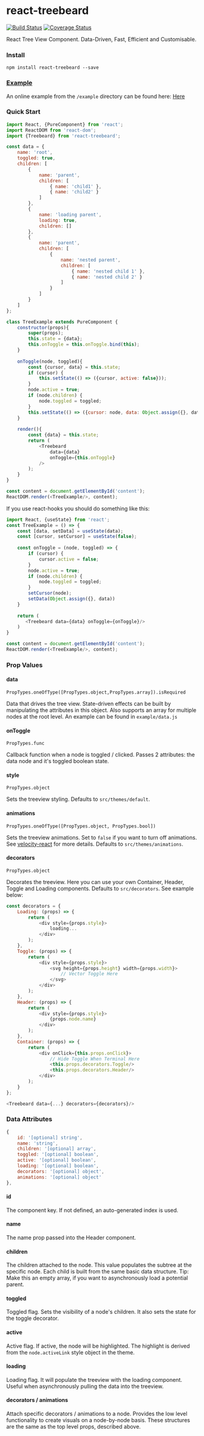 # react-treebeard

[![Build Status](https://travis-ci.org/storybookjs/react-treebeard.svg?branch=master)](https://travis-ci.org/storybookjs/react-treebeard) [![Coverage Status](https://coveralls.io/repos/storybookjs/react-treebeard/badge.svg?branch=master&service=github)](https://coveralls.io/github/storybookjs/react-treebeard?branch=master)

React Tree View Component. Data-Driven, Fast, Efficient and Customisable.

### Install

```
npm install react-treebeard --save
```

### [Example](http://storybookjs.github.io/react-treebeard/)

An online example from the `/example` directory can be found here: [Here](http://storybookjs.github.io/react-treebeard/)

### Quick Start
```javascript
import React, {PureComponent} from 'react';
import ReactDOM from 'react-dom';
import {Treebeard} from 'react-treebeard';

const data = {
    name: 'root',
    toggled: true,
    children: [
        {
            name: 'parent',
            children: [
                { name: 'child1' },
                { name: 'child2' }
            ]
        },
        {
            name: 'loading parent',
            loading: true,
            children: []
        },
        {
            name: 'parent',
            children: [
                {
                    name: 'nested parent',
                    children: [
                        { name: 'nested child 1' },
                        { name: 'nested child 2' }
                    ]
                }
            ]
        }
    ]
};

class TreeExample extends PureComponent {
    constructor(props){
        super(props);
        this.state = {data};
        this.onToggle = this.onToggle.bind(this);
    }
    
    onToggle(node, toggled){
        const {cursor, data} = this.state;
        if (cursor) {
            this.setState(() => ({cursor, active: false}));
        }
        node.active = true;
        if (node.children) { 
            node.toggled = toggled; 
        }
        this.setState(() => ({cursor: node, data: Object.assign({}, data)}));
    }
    
    render(){
        const {data} = this.state;
        return (
            <Treebeard
                data={data}
                onToggle={this.onToggle}
            />
        );
    }
}

const content = document.getElementById('content');
ReactDOM.render(<TreeExample/>, content);
```

If you use react-hooks you should do something like this:
```javascript
import React, {useState} from 'react';
const TreeExample = () => {
    const [data, setData] = useState(data);
    const [cursor, setCursor] = useState(false);
    
    const onToggle = (node, toggled) => {
        if (cursor) {
            cursor.active = false;
        }
        node.active = true;
        if (node.children) {
            node.toggled = toggled;
        }
        setCursor(node);
        setData(Object.assign({}, data))
    }
    
    return (
       <Treebeard data={data} onToggle={onToggle}/>
    )
}

const content = document.getElementById('content');
ReactDOM.render(<TreeExample/>, content);
```

### Prop Values

#### data
`PropTypes.oneOfType([PropTypes.object,PropTypes.array]).isRequired`

Data that drives the tree view. State-driven effects can be built by manipulating the attributes in this object. Also supports an array for multiple nodes at the root level. An example can be found in `example/data.js`

#### onToggle
`PropTypes.func`

Callback function when a node is toggled / clicked. Passes 2 attributes: the data node and it's toggled boolean state.

#### style
`PropTypes.object`

Sets the treeview styling. Defaults to `src/themes/default`.

#### animations
`PropTypes.oneOfType([PropTypes.object, PropTypes.bool])`

Sets the treeview animations. Set to `false` if you want to turn off animations. See [velocity-react](https://github.com/twitter-fabric/velocity-react) for more details. Defaults to `src/themes/animations`.

#### decorators
`PropTypes.object`

Decorates the treeview. Here you can use your own Container, Header, Toggle and Loading components. Defaults to `src/decorators`. See example below:

```javascript
const decorators = {
    Loading: (props) => {
        return (
            <div style={props.style}>
                loading...
            </div>
        );
    },
    Toggle: (props) => {
        return (
            <div style={props.style}>
                <svg height={props.height} width={props.width}>
                    // Vector Toggle Here
                </svg>
            </div>
        );
    },
    Header: (props) => {
        return (
            <div style={props.style}>
                {props.node.name}
            </div>
        );
    },
    Container: (props) => {
        return (
            <div onClick={this.props.onClick}>
                // Hide Toggle When Terminal Here
                <this.props.decorators.Toggle/>
                <this.props.decorators.Header/>
            </div>
        );
    }
};

<Treebeard data={...} decorators={decorators}/>
```

### Data Attributes

```javascript
{
    id: '[optional] string',
    name: 'string',
    children: '[optional] array',
    toggled: '[optional] boolean',
    active: '[optional] boolean',
    loading: '[optional] boolean',
    decorators: '[optional] object',
    animations: '[optional] object'
},
```
#### id
The component key. If not defined, an auto-generated index is used.

#### name
The name prop passed into the Header component.

#### children
The children attached to the node. This value populates the subtree at the specific node. Each child is built from the same basic data structure. Tip: Make this an empty array, if you want to asynchronously load a potential parent.

#### toggled
Toggled flag. Sets the visibility of a node's children. It also sets the state for the toggle decorator.

#### active
Active flag. If active, the node will be highlighted. The highlight is derived from the `node.activeLink` style object in the theme.

#### loading
Loading flag. It will populate the treeview with the loading component. Useful when asynchronously pulling the data into the treeview.

#### decorators / animations
Attach specific decorators / animations to a node. Provides the low level functionality to create visuals on a node-by-node basis. These structures are the same as the top level props, described above.
